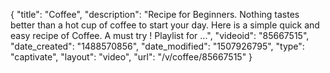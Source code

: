 {
    "title": "Coffee",
    "description": "Recipe for Beginners. Nothing tastes better than a hot cup of coffee to start your day. Here is a simple quick and easy recipe of Coffee. A must try ! Playlist for ...",
    "videoid": "85667515",
    "date_created": "1488570856",
    "date_modified": "1507926795",
    "type": "captivate",
    "layout": "video",
    "url": "\/v\/coffee\/85667515"
}